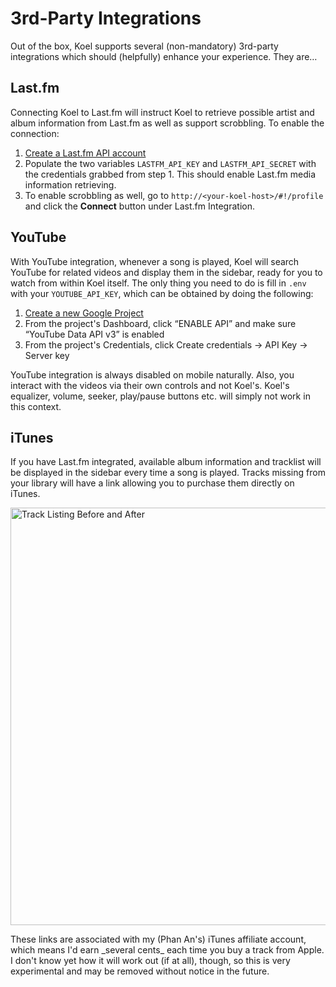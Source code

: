 # 3rd-Party Integrations

Out of the box, Koel supports several (non-mandatory) 3rd-party integrations which should (helpfully) enhance your experience. They are…

## Last.fm

Connecting Koel to Last.fm will instruct Koel to retrieve possible artist and album information from Last.fm as well as support scrobbling. To enable the connection:

1. [Create a Last.fm API account](https://www.last.fm/api/account/create)
1. Populate the two variables `LASTFM_API_KEY` and `LASTFM_API_SECRET` with the credentials grabbed from step 1. This should enable Last.fm media information retrieving.
1. To enable scrobbling as well, go to `http://<your-koel-host>/#!/profile` and click the **Connect** button under Last.fm Integration.

## YouTube

With YouTube integration, whenever a song is played, Koel will search YouTube for related videos and display them in the sidebar, ready for you to watch from within Koel itself. The only thing you need to do is fill in `.env` with your `YOUTUBE_API_KEY`, which can be obtained by doing the following:

1. [Create a new Google Project](https://console.developers.google.com/)
2. From the project's Dashboard, click “ENABLE API” and make sure “YouTube Data API v3” is enabled
3. From the project's Credentials, click Create credentials → API Key → Server key

<p class="warning">
YouTube integration is always disabled on mobile naturally. Also, you interact with the videos via their own controls and not Koel's. Koel's equalizer, volume, seeker, play/pause buttons etc. will simply not work in this context.
</p>

## iTunes

If you have Last.fm integrated, available album information and tracklist will be displayed in the sidebar every time a song is played. Tracks missing from your library will have a link allowing you to purchase them directly on iTunes.

<img src="https://cloud.githubusercontent.com/assets/8056274/21960297/b9184d66-db20-11e6-853b-a02b99b05a65.png" alt="Track Listing Before and After" width="668" style="max-width: 100%" />

<p class="warning">These links are associated with my (Phan An's) iTunes affiliate account, which means I'd earn _several cents_ each time you buy a track from Apple. I don't know yet how it will work out (if at all), though, so this is very experimental and may be removed without notice in the future.</p>

